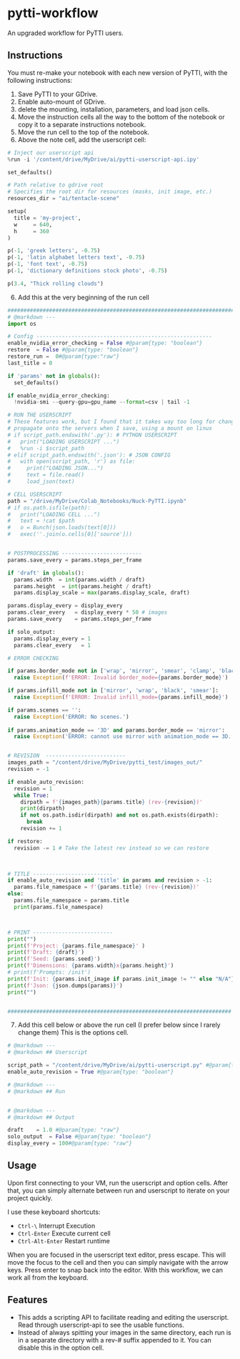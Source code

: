 # pytti-workflow

An upgraded workflow for PyTTI users.

## Instructions

You must re-make your notebook with each new version of PyTTI, with the following instructions:

1. Save PyTTI to your GDrive.
2. Enable auto-mount of GDrive.
3. delete the mounting, installation, parameters, and load json cells.
4. Move the instruction cells all the way to the bottom of the notebook or copy it to a separate instructions notebook.
5. Move the run cell to the top of the notebook.
6. Above the note cell, add the userscript cell:

```Python
# Inject our userscript api
%run -i '/content/drive/MyDrive/ai/pytti-userscript-api.ipy'

set_defaults()

# Path relative to gdrive root
# Specifies the root dir for resources (masks, init image, etc.)
resources_dir = "ai/tentacle-scene" 

setup(
  title = 'my-project',
  w     = 640,
  h     = 360
)

p(-1, 'greek letters', -0.75)
p(-1, 'latin alphabet letters text', -0.75)
p(-1, 'font text', -0.75)
p(-1, 'dictionary definitions stock photo', -0.75)

p(3.4, "Thick rolling clouds")
```

6. Add this at the very beginning of the run cell

```python
#############################################################################
# @markdown ---
import os

# Config -------------------------------------------------------
enable_nvidia_error_checking = False #@param{type: "boolean"}
restore  = False #@param{type: "boolean"}
restore_run =  0#@param{type:"raw"}
last_title = 0

if 'params' not in globals():
  set_defaults()

if enable_nvidia_error_checking:
  !nvidia-smi --query-gpu=gpu_name --format=csv | tail -1

# RUN THE USERSCRIPT
# These features work, but I found that it takes way too long for changes to
# propagate onto the servers when I save, using a mount on linux
# if script_path.endswith('.py'): # PYTHON USERSCRIPT
#   print("LOADING USERSCRIPT ...")
#   %run -i $script_path
# elif script_path.endswith('.json'): # JSON CONFIG
#   with open(script_path, 'r') as file:
#     print("LOADING JSON...")
#     text = file.read()
#     load_json(text)

# CELL USERSCRIPT
path = "/drive/MyDrive/Colab_Notebooks/Nuck-PyTTI.ipynb"
# if os.path.isfile(path):
#   print("LOADING CELL ...")
#   text = !cat $path
#   o = Bunch(json.loads(text[0]))
#   exec(''.join(o.cells[0]['source']))


# POSTPROCESSING -------------------------
params.save_every = params.steps_per_frame

if 'draft' in globals():
  params.width  = int(params.width / draft)
  params.height  = int(params.height / draft)
  params.display_scale = max(params.display_scale, draft)

params.display_every = display_every
params.clear_every   = display_every * 50 # images
params.save_every    = params.steps_per_frame

if solo_output:
  params.display_every = 1
  params.clear_every   = 1

# ERROR CHECKING

if params.border_mode not in ['wrap', 'mirror', 'smear', 'clamp', 'black']:
  raise Exception(f'ERROR: Invalid border_mode={params.border_mode}')

if params.infill_mode not in ['mirror', 'wrap', 'black', 'smear']:
  raise Exception(f'ERROR: Invalid infill_mode={params.infill_mode}')

if params.scenes == '':
  raise Exception('ERROR: No scenes.')
  
if params.animation_mode == '3D' and params.border_mode == 'mirror':
  raise Exception('ERROR: cannot use mirror with animation_mode == 3D.')


# REVISION  -------------------------
images_path = "/content/drive/MyDrive/pytti_test/images_out/"
revision = -1

if enable_auto_revision:
  revision = 1
  while True:
    dirpath = f'{images_path}{params.title} (rev-{revision})'
    print(dirpath)
    if not os.path.isdir(dirpath) and not os.path.exists(dirpath):
      break
    revision += 1

if restore:
  revision -= 1 # Take the latest rev instead so we can restore
    


# TITLE -------------------------
if enable_auto_revision and 'title' in params and revision > -1:
  params.file_namespace = f'{params.title} (rev-{revision})'
else:
  params.file_namespace = params.title
  print(params.file_namespace)



# PRINT -------------------------
print("")
print(f'Project: {params.file_namespace}' )
print(f'Draft: {draft}')
print(f'Seed: {params.seed}')
print(f'Dimensions: {params.width}x{params.height}')
# print(f'Prompts: /init')
print(f'Init: {params.init_image if params.init_image != "" else "N/A"}')
print(f'Json: {json.dumps(params)}')
print("")


######################################################################
```

7. Add this cell below or above the run cell (I prefer below since I rarely change them)
   This is the options cell.

```python
# @markdown ---
# @markdown ## Userscript

script_path = "/content/drive/MyDrive/ai/pytti-userscript.py" #@param{type: "string"}
enable_auto_revision = True #@param{type: "boolean"}

# @markdown ---
# @markdown ## Run


# @markdown ---
# @markdown ## Output

draft    = 1.0 #@param{type: "raw"}
solo_output  = False #@param{type: "boolean"}
display_every = 100#@param{type: "raw"}
```

## Usage

Upon first connecting to your VM, run the userscript and option cells. After that, you can simply alternate between run and userscript to iterate on your project quickly.

I use these keyboard shortcuts:

* `Ctrl-\` Interrupt Execution
* `Ctrl-Enter` Execute current cell
* `Ctrl-Alt-Enter` Restart runtime

When you are focused in the userscript text editor, press escape. This will move the focus to the cell and then you can simply navigate with the arrow keys. Press enter to snap back into the editor. With this workflow, we can work all from the keyboard.

## Features

* This adds a scripting API to facilitate reading and editing the userscript. Read through userscript-api to see the usable functions.
* Instead of always spitting your images in the same directory, each run is in a separate directory with a rev-# suffix appended to it. You can disable this in the option cell.
